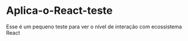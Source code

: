 # Aplica-o-React-teste
Esse é um pequeno teste para ver o nível de interação com ecossistema React 
